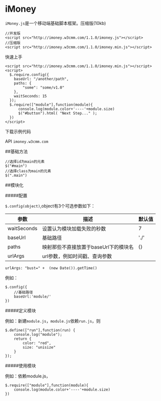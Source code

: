 iMoney
===============

`iMoney.js`是一个移动端基础脚本框架。压缩版(10kb)

    //开发版
    <script src="http://imoney.w3cmm.com/1.1.0/imoney.js"></script>
    //压缩版
    <script src="http://imoney.w3cmm.com/1.1.0/imoney.min.js"></script>

快速上手

    <script src="http://imoney.w3cmm.com/1.1.0/imoney.min.js"></script>
    <script>
      $.require.config({
        baseUrl: "/another/path",
        paths: {
            "some": "some/v1.0"
        },
        waitSeconds: 15
      });
      $.require(["module"],function(module){
          console.log(module.color+'----'+module.size)
          $("#button").html( "Next Step..." );
      })
    </script>

下载示例代码

API `imoney.w3cmm.com`

##基础方法

    //选择id为main的元素
    $("#main")
    //选择class为main的元素
    $(".main")
    
##模块化

#####配置

`$.config(object)`,object有3个可选参数如下：


<table>
    <thead>
        <tr>
            <th>参数</th>
            <th>描述</th>
            <th>默认值</th>
        </tr>
    </thead>
    <tbody>
        <tr>
            <td>waitSeconds</td>
            <td>设置认为模块加载失败的秒数</td>
            <td>7</td>
        </tr>
        <tr>
            <td>baseUrl</td>
            <td>基础路径</td>
            <td>'./'</td>
        </tr>
        <tr>
            <td>paths</td>
            <td>映射那些不直接放置于baseUrl下的模块名</td>
            <td>{}</td>
        </tr>
        <tr>
            <td>urlArgs</td>
            <td>url参数，例如时间戳、查询参数</td>
            <td></td>
        </tr>
    </tbody>
</table>

    urlArgs: "bust=" +  (new Date()).getTime()

例如：

    $.config({
        //基础路径
        baseUrl:'module/'
    })

#####定义模块

例如：新建`module.js`，`module.js`依赖`run.js`，则

    $.define(["run"],function(run) {
        console.log("module");
        return {
            color: "red",
            size: "unisize"
        }
    });

#####使用模块

例如：依赖module.js，

    $.require(["module"],function(module){
        console.log(module.color+'----'+module.size)
    })